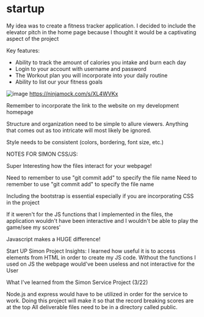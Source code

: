 # startup
My idea was to create a fitness tracker application. I decided to include the elevator pitch in the home page because I thought it would be a captivating aspect of the project

Key features: 
  - Ability to track the amount of calories you intake and burn each day
  - Login to your account with username and password
  - The Workout plan you will incorporate into your daily routine
  - Ability to list our your fitness goals

![image](https://user-images.githubusercontent.com/101172114/215017870-f5089c23-8ccc-47ae-9d12-81a4b1f1105e.png)
https://ninjamock.com/s/XL4WVKx

Remember to incorporate the link to the website on my development homepage

Structure and organization need to be simple to allure viewers. Anything that comes out as too intricate will most likely be ignored.

Style needs to be consistent (colors, bordering, font size, etc.)

NOTES FOR SIMON CSS/JS:

Super Interesting how the files interact for your webpage!

Need to remember to use "git commit add" to specify the file name
Need to remember to use "git commit add" to specify the file name

Including the bootstrap is essential especially if you are incorporating CSS in the project

If it weren't for the JS functions that I implemented in the files, the application wouldn't have been interactive and I wouldn't be able to play the game/see my scores'

Javascript makes a HUGE difference!

Start UP Simon Project Insights:
I learned how useful it is to access elements from HTML in order to create my JS code. 
Without the functions I used on JS the webpage would've been useless and not interactive for the User

What I've learned from the Simon Service Project (3/22)

Node.js and express would have to be utilized in order for the service to work.
Doing this project will make it so that the record breaking scores are at the top
All deliverable files need to be in a directory called public.
